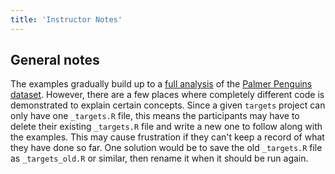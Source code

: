 ```yaml
---
title: 'Instructor Notes'
---
```


## General notes

The examples gradually build up to a [full analysis](https://github.com/joelnitta/penguins-targets) of the [Palmer Penguins dataset](https://allisonhorst.github.io/palmerpenguins/). However, there are a few places where completely different code is demonstrated to explain certain concepts. Since a given `targets` project can only have one `_targets.R` file, this means the participants may have to delete their existing `_targets.R` file and write a new one to follow along with the examples. This may cause frustration if they can't keep a record of what they have done so far. One solution would be to save the old `_targets.R` file as `_targets_old.R` or similar, then rename it when it should be run again.
